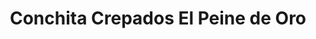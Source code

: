 ---
title: "Conchita Crepados El Peine de Oro"
url: /madrid/conchita-crepados-el-peine-de-oro/
shop: Friseur
---